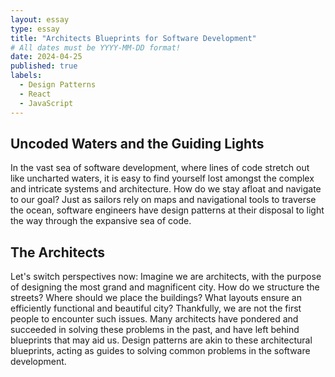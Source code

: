 ```yaml
---
layout: essay
type: essay
title: "Architects Blueprints for Software Development"
# All dates must be YYYY-MM-DD format!
date: 2024-04-25
published: true
labels:
  - Design Patterns
  - React
  - JavaScript
---
```


## Uncoded Waters and the Guiding Lights
In the vast sea of software development, where lines of code stretch out like uncharted waters, it is easy to find yourself lost amongst the complex and intricate systems and architecture. How do we stay afloat and navigate to our goal? Just as sailors rely on maps and navigational tools to traverse the ocean, software engineers have design patterns at their disposal to light the way through the expansive sea of code.

## The Architects
Let's switch perspectives now: Imagine we are architects, with the purpose of designing the most grand and magnificent city. How do we structure the streets? Where should we place the buildings? What layouts ensure an efficiently functional and beautiful city? Thankfully, we are not the first people to encounter such issues. Many architects have pondered and succeeded in solving these problems in the past, and have left behind blueprints that may aid us. Design patterns are akin to these architectural blueprints, acting as guides to solving common problems in the software development. 
